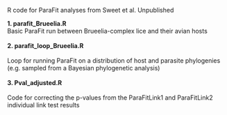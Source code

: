 R code for ParaFit analyses from Sweet et al. Unpublished

<b>1. parafit_Brueelia.R</b> <br>Basic ParaFit run between Brueelia-complex lice and their avian hosts</br>
<br><b>2. parafit_loop_Brueelia.R</b></br>
    <br>Loop for running ParaFit on a distribution of host and parasite phylogenies (e.g. sampled from a Bayesian phylogenetic analysis)</br>
<br><b>3. Pval_adjusted.R</b></br>
    <br>Code for correcting the p-values from the ParaFitLink1 and ParaFitLink2 individual link test results</br>
